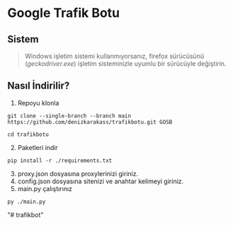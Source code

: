 # Google Trafik Botu


## Sistem

>Windows işletim sistemi kullanmıyorsanız, firefox sürücüsünü (_geckodriver.exe_) işletim sisteminizle uyumlu bir sürücüyle değiştirin.

## Nasıl İndirilir?

1. Repoyu klonla

```shell
git clone --single-branch --branch main https://github.com/denizkarakass/trafikbotu.git GOSB

cd trafikbotu
```


2. Paketleri indir 

```shell
pip install -r ./requirements.txt
```

3. proxy.json dosyasına proxylerinizi giriniz.
4. config.json dosyasına sitenizi ve anahtar kelimeyi giriniz.
5. main.py çalıştırınız

```shell
py ./main.py
```



"# trafikbot" 
